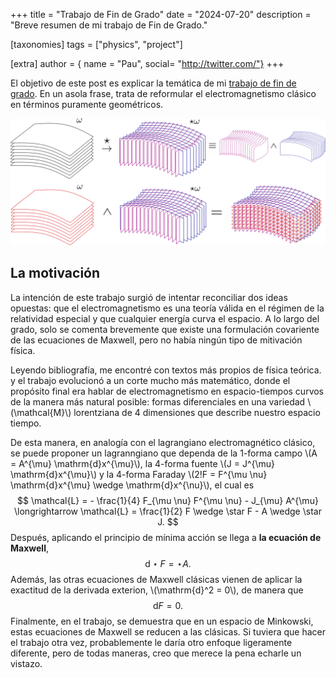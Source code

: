 +++
title = "Trabajo de Fin de Grado"
date = "2024-07-20"
description = "Breve resumen de mi trabajo de Fin de Grado."

[taxonomies]
tags = ["physics", "project"]

[extra]
author = { name = "Pau", social= "http://twitter.com/"}
+++

El objetivo de este post es explicar la temática de mi [trabajo de fin de grado](tfg_plo_ndo.pdf). En un asola frase, trata de reformular el electromagnetismo clásico en términos puramente geométricos. 

![Esquema de la actuación del operadot estrella de Hodge sobre una 1-variedad de un espacio 3 dimensional](hodge_act2.png)

## La motivación

La intención de este trabajo surgió de intentar reconciliar dos ideas opuestas: que el electromagnetismo es una teoría válida en el régimen de la relatividad especial y que cualquier energía curva el espacio. A lo largo del grado, solo se comenta brevemente que existe una formulación covariente de las ecuaciones de Maxwell, pero no había ningún tipo de mitivación física. 

Leyendo bibliografía, me encontré con textos más propios de física teórica. y el trabajo evolucionó a un corte mucho más matemático, donde el propósito final era hablar de electromagnetismo en espacio-tiempos curvos de la manera más natural posible: formas diferenciales en una variedad \\(\mathcal{M}\\) lorentziana de 4 dimensiones que describe nuestro espacio tiempo.

De esta manera, en analogía con el lagrangiano electromagnético clásico, se puede proponer un lagranngiano que dependa de la 1-forma campo \\(A = A^{\mu} \mathrm{d}x^{\mu}\\), la 4-forma fuente \\(J = J^{\mu} \mathrm{d}x^{\mu}\\) y la 4-forma Faraday \\(2!F = F^{\mu \nu} \mathrm{d}x^{\mu} \wedge \mathrm{d}x^{\nu}\\), el cual es
$$
\mathcal{L} = - \frac{1}{4} F_{\mu \nu} F^{\mu \nu} - J_{\mu} A^{\mu} \longrightarrow \mathcal{L} = \frac{1}{2} F \wedge \star F - A \wedge \star J.
$$
Después, aplicando el principio de mínima acción se llega a **la ecuación de Maxwell**, 
$$
\mathrm{d} \star F = \star A.
$$
Además, las otras ecuaciones de Maxwell clásicas vienen de aplicar la exactitud de la derivada exterion, \\(\mathrm{d}^2 = 0\\), de manera que 
$$
\mathrm{d} F = 0.
$$
Finalmente, en el trabajo, se demuestra que en un espacio de Minkowski, estas ecuaciones de Maxwell se reducen a las clásicas. Si tuviera que hacer el trabajo otra vez, probablemente le daría otro enfoque ligeramente diferente, pero de todas maneras, creo que merece la pena echarle un vistazo.  